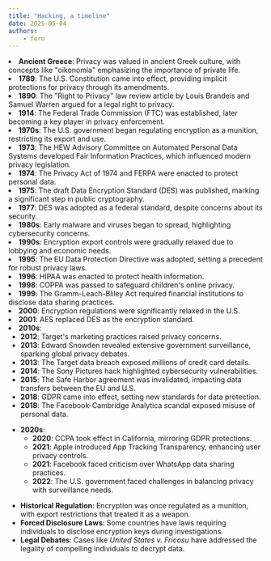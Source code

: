 ```yaml
---
title: "Hacking, a timeline"
date: 2025-05-04
authors:
    - fern
---
```


<!-- HACKING: A TIMELINE: -->
  <li><strong>Ancient Greece</strong>: Privacy was valued in ancient Greek culture, with concepts like "oikonomia" emphasizing the importance of private life.</li>
  <li><strong>1789</strong>: The U.S. Constitution came into effect, providing implicit protections for privacy through its amendments.</li>
  <li><strong>1890</strong>: The "Right to Privacy" law review article by Louis Brandeis and Samuel Warren argued for a legal right to privacy.</li>
  <li><strong>1914</strong>: The Federal Trade Commission (FTC) was established, later becoming a key player in privacy enforcement.</li>
  <li><strong>1970s</strong>: The U.S. government began regulating encryption as a munition, restricting its export and use.</li>
  <li><strong>1973</strong>: The HEW Advisory Committee on Automated Personal Data Systems developed Fair Information Practices, which influenced modern privacy legislation.</li>
  <li><strong>1974</strong>: The Privacy Act of 1974 and FERPA were enacted to protect personal data.</li>
  <li><strong>1975</strong>: The draft Data Encryption Standard (DES) was published, marking a significant step in public cryptography.</li>
  <li><strong>1977</strong>: DES was adopted as a federal standard, despite concerns about its security.</li>
  <li><strong>1980s</strong>: Early malware and viruses began to spread, highlighting cybersecurity concerns.</li>
  <li><strong>1990s</strong>: Encryption export controls were gradually relaxed due to lobbying and economic needs.</li>
  <li><strong>1995</strong>: The EU Data Protection Directive was adopted, setting a precedent for robust privacy laws.</li>
  <li><strong>1996</strong>: HIPAA was enacted to protect health information.</li>
  <li><strong>1998</strong>: COPPA was passed to safeguard children's online privacy.</li>
  <li><strong>1999</strong>: The Gramm-Leach-Bliley Act required financial institutions to disclose data sharing practices.</li>
  <li><strong>2000</strong>: Encryption regulations were significantly relaxed in the U.S.</li>
  <li><strong>2001</strong>: AES replaced DES as the encryption standard.</li>
  <li><strong>2010s</strong>:
    <ul>
      <li><strong>2012</strong>: Target's marketing practices raised privacy concerns.</li>
      <li><strong>2013</strong>: Edward Snowden revealed extensive government surveillance, sparking global privacy debates.</li>
      <li><strong>2013</strong>: The Target data breach exposed millions of credit card details.</li>
      <li><strong>2014</strong>: The Sony Pictures hack highlighted cybersecurity vulnerabilities.</li>
      <li><strong>2015</strong>: The Safe Harbor agreement was invalidated, impacting data transfers between the EU and U.S.</li>
      <li><strong>2018</strong>: GDPR came into effect, setting new standards for data protection.</li>
      <li><strong>2018</strong>: The Facebook-Cambridge Analytica scandal exposed misuse of personal data.</li>
    </ul>
  </li>
</ul>

<ul>
  <li><strong>2020s</strong>:
    <ul>
      <li><strong>2020</strong>: CCPA took effect in California, mirroring GDPR protections.</li>
      <li><strong>2021</strong>: Apple introduced App Tracking Transparency, enhancing user privacy controls.</li>
      <li><strong>2021</strong>: Facebook faced criticism over WhatsApp data sharing practices.</li>
      <li><strong>2022</strong>: The U.S. government faced challenges in balancing privacy with surveillance needs.</li>
    </ul>
  </li>
</ul>

<ul>
  <li><strong>Historical Regulation</strong>: Encryption was once regulated as a munition, with export restrictions that treated it as a weapon.</li>
  <li><strong>Forced Disclosure Laws</strong>: Some countries have laws requiring individuals to disclose encryption keys during investigations.</li>
  <li><strong>Legal Debates</strong>: Cases like <em>United States v. Fricosu</em> have addressed the legality of compelling individuals to decrypt data.</li>
</ul>
